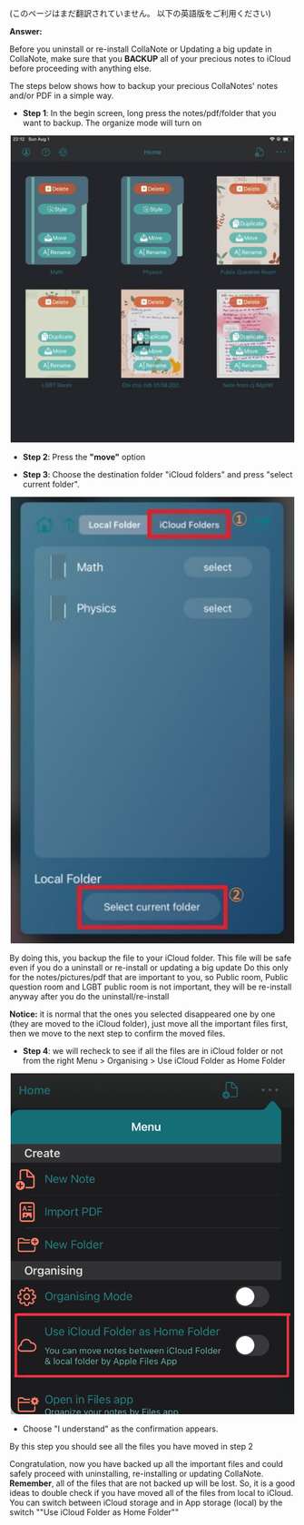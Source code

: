 (このページはまだ翻訳されていません。 以下の英語版をご利用ください)  

**Answer:**  

Before you uninstall or re-install  CollaNote or Updating a big update in  CollaNote, make sure that you **BACKUP** all of your precious notes to iCloud before proceeding with anything else.

The steps below shows how to backup your precious CollaNotes' notes and/or PDF in a simple way.  
- **Step 1**: In the begin screen, long press the notes/pdf/folder that you want to backup. The organize mode will turn on

<p align="center"> <img width="500" src="/images/FAQimage/backup-1.jpg" alt="backup-1.jpg"></p>

- **Step 2**: Press the **"move"** option

- **Step 3**: Choose the destination folder "iCloud folders" and press "select current folder".
<p align="center"> <img width="500" src="/images/FAQimage/backup-2.jpg" alt="backup-2.jpg"></p>

By doing this, you backup the file to your iCloud folder. This file will be safe even if you do a uninstall or re-install or updating a big update
Do this only for the notes/pictures/pdf that are important to you, so Public room, Public question room and LGBT public room is not important, they will be re-install anyway after you do the uninstall/re-install

**Notice:** it is normal that the ones you selected disappeared one by one (they are moved to the iCloud folder), just move all the important files first, then we move to the next step to confirm the moved files.

- **Step 4**: we will recheck to see if all the files are in iCloud folder or not
from the right Menu > Organising > Use iCloud Folder as Home Folder
<p align="center"> <img width="500" src="/images/FAQimage/UseIcloudFolder.jpeg" alt="UseIcloudFolder.jpeg"></p>

  - Choose "I understand" as the confirmation appears.

By this step you should see all the files you have moved in step 2

Congratulation, now you have backed up all the important files and could safely proceed with uninstalling, re-installing or updating CollaNote.
**Remember**, all of the files that are not backed up will be lost. So, it is a good ideas to double check if you have moved all of the files from local to iCloud.
You can switch between iCloud storage and in App storage (local) by the switch ""Use iCloud Folder as Home Folder""
